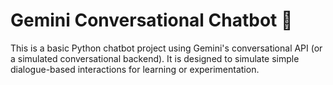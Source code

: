 # Gemini Conversational Chatbot 🤖

This is a basic Python chatbot project using Gemini's conversational API (or a simulated conversational backend). It is designed to simulate simple dialogue-based interactions for learning or experimentation.
